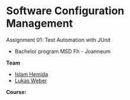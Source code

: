 # Software Configuration Management #

Assignment 01: Test Automation with JUnit

- Bachelor program MSD Fh - Joanneum


**Team**
- [Islam Hemida][islam1992]
- [Lukas Weber][iamWebLuk]


**Course:**



[islam1992]: https://github.com/Islam1992 
[iamWebLuk]: https://github.com/iamWebLuk
